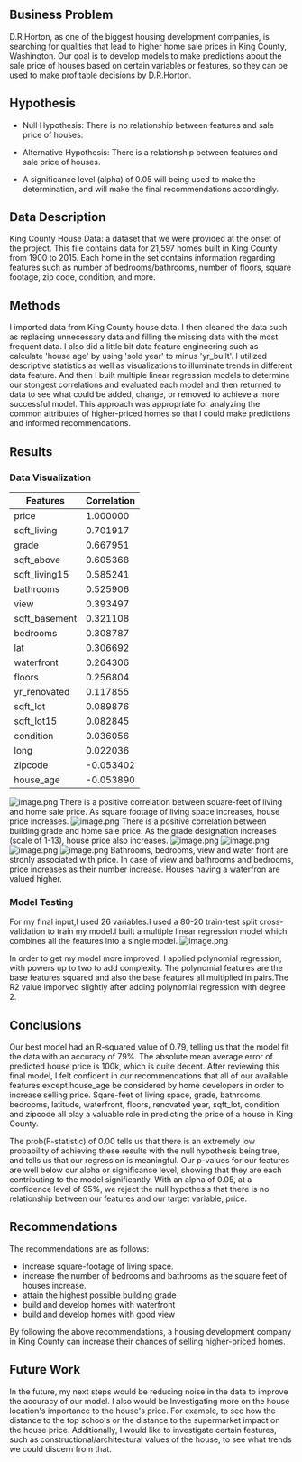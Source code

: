 ## Business Problem
D.R.Horton, as one of the biggest housing development companies, is searching for qualities that lead to higher home sale prices in King County, Washington. Our goal is to develop models to make predictions about the sale price of houses based on certain variables or features, so they can be used to make profitable decisions by D.R.Horton. 
## Hypothesis
- Null Hypothesis: There is no relationship between features and sale price of houses.

- Alternative Hypothesis: There is a relationship between features and sale price of houses.

- A significance level (alpha) of 0.05 will being used to make the determination, and will make the final recommendations accordingly.
## Data Description
King County House Data: a dataset that we were provided at the onset of the project. This file contains data for 21,597 homes built in King County from 1900 to 2015. Each home in the set contains information regarding features such as number of bedrooms/bathrooms, number of floors, square footage, zip code, condition, and more.
## Methods
I imported data from King County house data. I then cleaned the data such as replacing unnecessary data and filling the missing data with the most frequent data. I also did a little bit data feature engineering such as calculate 'house age' by using 'sold year' to minus 'yr_built'. I utilized descriptive statistics as well as visualizations to illuminate trends in different data feature. And then I built multiple linear regression models to determine our stongest correlations and evaluated each model and then returned to data to see what could be added, change, or removed to achieve a more successful model. This approach was appropriate for analyzing the common attributes of higher-priced homes so that I could make predictions and informed recommendations. 
## Results
### Data Visualization 
| Features        | Correlation  |
|---------------|-----------|        
| price         | 1.000000  |
| sqft_living   | 0.701917  |
| grade         | 0.667951  |
| sqft_above    | 0.605368  |
| sqft_living15 | 0.585241  |
| bathrooms     | 0.525906  |
| view          | 0.393497  |
| sqft_basement | 0.321108  |
| bedrooms      | 0.308787  |
| lat           | 0.306692  |
| waterfront    | 0.264306  |
| floors        | 0.256804  |
| yr_renovated  | 0.117855  |
| sqft_lot      | 0.089876  |
| sqft_lot15    | 0.082845  |
| condition     | 0.036056  |
| long          | 0.022036  |
| zipcode       | -0.053402 |
| house_age     | -0.053890  |
![image.png](images/Joinplot_sqft_living_vs_Price.png)
There is a positive correlation between square-feet of living and home sale price. As square footage of living space increases, house price increases. 
![image.png](images/Grade_vs_Price.png)
There is a positive correlation between building grade and home sale price. As the grade designation increases (scale of 1-13), house price also increases.
![image.png](images/Bathrooms_vs_Price.png)
![image.png](images/Bedrooms_vs_Price.png)
![image.png](images/View_vs_Price.png)
![image.png](images/Waterfront_vs_Price.png)
Bathrooms, bedrooms, view and water front are stronly associated with price. In case of view and bathrooms and bedrooms, price increases as their number increase. Houses having a waterfron are valued higher. 
### Model Testing
For my final input,I used 26 variables.I used a 80-20 train-test split cross-validation to train my model.I built a multiple linear regression model which combines all the features into a single model. 
![image.png](images/Model_2.png)

In order to get my model more improved, I applied polynomial  regression, with powers up to two to add complexity. The polynomial features are the base features squared  and also the base features all multiplied in pairs.The R2 value imporved slightly after adding polynomial regression with degree 2.
 
## Conclusions
Our best model had an R-squared value of 0.79, telling us that the model fit the data with an accuracy of 79%. The absolute mean average error of predicted house price is 100k, which is quite decent. After reviewing this final model, I felt confident in our recommendations that all of our available features except house_age be considered by home developers in order to increase selling price. Sqare-feet of living space, grade, bathrooms, bedrooms, latitude, waterfront, floors, renovated year, sqft_lot, condition and zipcode all play a valuable role in predicting the price of a house in King County.

The prob(F-statistic) of 0.00 tells us that there is an extremely low probability of achieving these results with the null hypothesis being true, and tells us that our regression is meaningful. Our p-values for our features are well below our alpha or significance level, showing that they are each contributing to the model significantly. With an alpha of 0.05, at a confidence level of 95%, we reject the null hypothesis that there is no relationship between our features and our target variable, price.
## Recommendations
The recommendations are as follows:

-   increase square-footage of living space. 
-   increase the number of bedrooms and bathrooms as the square feet of houses increase.
-   attain the highest possible building grade
-   build and develop homes with waterfront
-   build and develop homes with good view

By following the above recommendations, a housing development company in King County can increase their chances of selling higher-priced homes.
## Future Work
In the future, my next steps would be reducing noise in the data to improve the accuracy of our model. I also would be Investigating more on the house location's importance to the house's price. For example, to see how the distance to the top schools or the distance to the supermarket impact on the house price.  Additionally, I would like to investigate certain features, such as constructional/architectural values of the house, to see what trends we could discern from that.